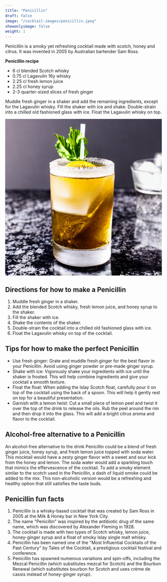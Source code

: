 ```yaml
---
title: "Penicillin"
draft: false
image: "/cocktail-images/penicillin.jpeg"
showonlyimage: false
weight: 1
---
```


Penicillin is a smoky yet refreshing cocktail made with scotch, honey and citrus. It was invented in 2005 by Australian bartender Sam Ross.

<!--more-->

**Penicillin recipe**

- 6 cl blended Scotch whisky
- 0.75 cl Lagavulin 16y whisky
- 2.25 cl fresh lemon juice
- 2.25 cl honey syrup
- 2-3 quarter-sized slices of fresh ginger


Muddle fresh ginger in a shaker and add the remaining ingredients, except for the Lagavulin whisky. Fill the shaker with ice and shake. Double-strain into a chilled old fashioned glass with ice. Float the Lagavulin whisky on top.

![](/cocktail-images/penicillin.jpeg)


## Directions for how to make a Penicillin

1. Muddle fresh ginger in a shaker.
2. Add the blended Scotch whisky, fresh lemon juice, and honey syrup to the shaker.
3. Fill the shaker with ice.
4. Shake the contents of the shaker.
5. Double-strain the cocktail into a chilled old fashioned glass with ice.
6. Float the Lagavulin whisky on top of the cocktail.

## Tips for how to make the perfect Penicillin

- Use fresh ginger: Grate and muddle fresh ginger for the best flavor in your Penicillin. Avoid using ginger powder or pre-made ginger syrup.
- Shake with ice: Vigorously shake your ingredients with ice until the shaker is frosted. This will help combine ingredients and give your cocktail a smooth texture.
- Float the float: When adding the Islay Scotch float, carefully pour it on top of the cocktail using the back of a spoon. This will help it gently rest on top for a beautiful presentation. 
- Garnish with a lemon twist: Cut a small piece of lemon peel and twist it over the top of the drink to release the oils. Rub the peel around the rim and then drop it into the glass. This will add a bright citrus aroma and flavor to the cocktail.

## Alcohol-free alternative to a Penicillin

An alcohol-free alternative to the drink Penicillin could be a blend of fresh ginger juice, honey syrup, and fresh lemon juice topped with soda water. This mocktail would have a zesty ginger flavor with a sweet and sour kick from the honey and lemon. The soda water would add a sparkling touch that mimics the effervescence of the cocktail. To add a smoky element similar to the scotch used in the Penicillin, a dash of liquid smoke could be added to the mix. This non-alcoholic version would be a refreshing and healthy option that still satisfies the taste buds.

## Penicillin fun facts

1. Penicillin is a whisky-based cocktail that was created by Sam Ross in 2005 at the Milk & Honey bar in New York City. 
2. The name "Penicillin" was inspired by the antibiotic drug of the same name, which was discovered by Alexander Fleming in 1928.
3. The cocktail is made with two types of Scotch whisky, lemon juice, honey-ginger syrup and a float of smoky Islay single malt whisky.
4. Penicillin has been named one of the "Most Influential Cocktails of the Past Century" by Tales of the Cocktail, a prestigious cocktail festival and conference.
5. Penicillin has spawned numerous variations and spin-offs, including the Mezcal Penicillin (which substitutes mezcal for Scotch) and the Bourbon Renewal (which substitutes bourbon for Scotch and uses crème de cassis instead of honey-ginger syrup).

